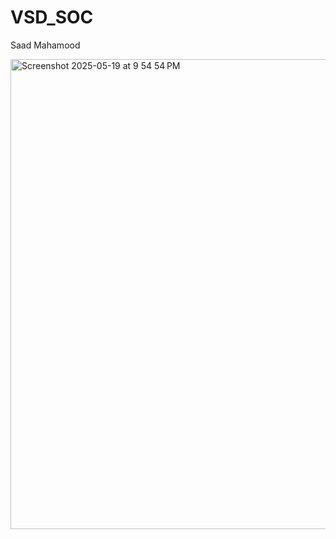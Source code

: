 # VSD_SOC
Saad Mahamood


<img width="752" alt="Screenshot 2025-05-19 at 9 54 54 PM" src="https://github.com/user-attachments/assets/e7da16b3-8255-4794-bcab-13f4b4e04d0a" />
